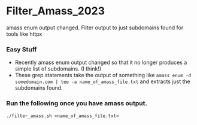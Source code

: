# Filter_Amass_2023
amass enum output changed. Filter output to just subdomains found for tools like httpx
### Easy Stuff
- Recently amass enum output changed so that it no longer produces a simple list of subdomains. (I think!)
- These grep statements take the output of something like `amass enum -d somedomain.com | tee -a name_of_amass_file.txt` and extracts just the subdomains found.
### Run the following once you have amass output.
```
./filter_amass.sh <name_of_amass_file.txt>
```
